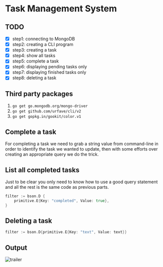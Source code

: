 # Task Management System

## TODO

- [X] step1: connecting to MongoDB
- [X] step2: creating a CLI program
- [X] step3: creating a task
- [X] step4: show all tasks
- [X] step5: complete a task
- [X] step6: displaying pending tasks only
- [X] step7: displaying finished tasks only
- [X] step8: deleting a task

## Third party packages

1. `go get go.mongodb.org/mongo-driver`
2. `go get github.com/urfave/cli/v2`
3. `go get gopkg.in/gookit/color.v1`

## Complete a task

For completing a task we need to grab a string value from command-line in order to identify the task we wanted to update, then with some efforts over creating an appropriate query we do the trick.

## List all completed tasks

Just to be clear you only need to know how to use a good query statement and all the rest is the same code as previous parts.

``` go
filter := bson.D {
    primitive.E{Key: "completed", Value: true},
}
```

## Deleting a task

```go
filter := bson.D{primitive.E{Key: "text", Value: text}}
```

## Output
![trailer](./docs/output.gif)
